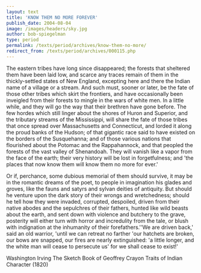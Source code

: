 ```yaml
---
layout: text
title: 'KNOW THEM NO MORE FOREVER'
publish_date: 2004-08-04
image: /images/headers/sky.jpg
author: bob-spiegelman
type: period
permalink: /texts/period/archives/know-them-no-more/
redirect_from: /texts/period/archives/000115.php
---
```

The eastern tribes have long since disappeared; the forests that sheltered them have been laid low, and scarce any traces remain of them in the thickly-settled states of New England, excepting here and there the Indian name of a village or a stream. And such must, sooner or later, be the fate of those other tribes which skirt the frontiers, and have occasionally been inveigled from their forests to mingle in the wars of white men. In a little while, and they will go the way that their brethren have gone before. The few hordes which still linger about the shores of Huron and Superior, and the tributary streams of the Mississippi, will share the fate of those tribes that once spread over Massachusetts and Connecticut, and lorded it along the proud banks of the Hudson; of that gigantic race said to have existed on the borders of the Susquehanna; and of those various nations that flourished about the Potomac and the Rappahannock, and that peopled the forests of the vast valley of Shenandoah. They will vanish like a vapor from the face of the earth; their very history will be lost in forgetfulness; and 'the places that now know them will know them no more for ever.'

Or if, perchance, some dubious memorial of them should survive, it may be in the romantic dreams of the poet, to people in imagination his glades and groves, like the fauns and satyrs and sylvan deities of antiquity. But should he venture upon the dark story of their wrongs and wretchedness; should he tell how they were invaded, corrupted, despoiled, driven from their native abodes and the sepulchres of their fathers, hunted like wild beasts about the earth, and sent down with violence and butchery to the grave, posterity will either turn with horror and incredulity from the tale, or blush with indignation at the inhumanity of their forefathers.''We are driven back,' said an old warrior, 'until we can retreat no farther 'our hatchets are broken, our bows are snapped, our fires are nearly extinguished: 'a little longer, and the white man will cease to persecute us' for we shall cease to exist!'

Washington Irving
The Sketch Book of Geoffrey Crayon
Traits of Indian Character (1820)
